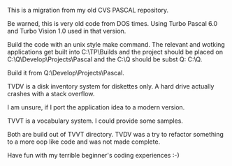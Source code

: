 This is a migration from my old CVS PASCAL repository.

Be warned, this is very old code from DOS times. Using Turbo Pascal 6.0 and Turbo Vision 1.0 used in that version.

Build the code with an unix style make command. The relevant and wotking applications get built into C:\TP\Builds and the project
should be placed on C:\Q\Develop\Projects\Pascal and the C:\Q should be subst Q: C:\Q.

Build it from Q:\Develop\Projects\Pascal.

TVDV is a disk inventory system for diskettes only. A hard drive actually crashes with a stack overflow.

I am unsure, if I port the application idea to a modern version.

TVVT is a vocabulary system. I could provide some samples.

Both are build out of TVVT directory. TVDV was a try to refactor something to a more oop like code and was not made complete.

Have fun with my terrible beginner's coding experiences :-)
